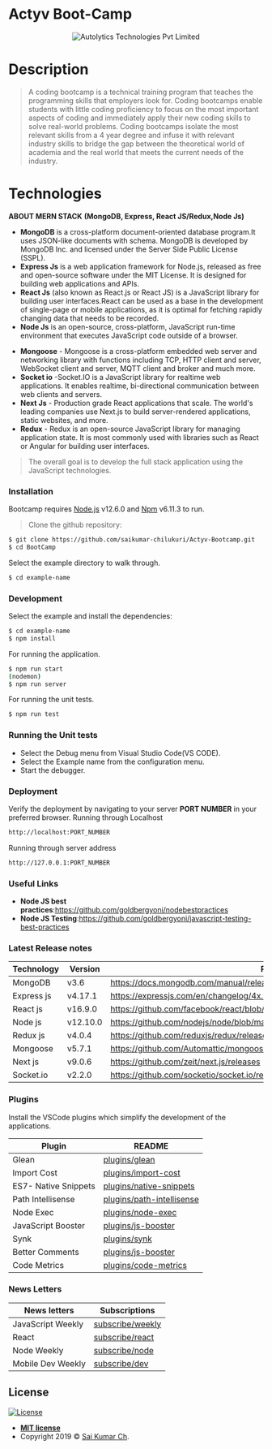 # Actyv Boot-Camp

<p align="center">
    <img src="https://actyv-assets.s3.ap-south-1.amazonaws.com/Actyv.png" alt="Autolytics Technologies Pvt Limited"
        >
</p>

# Description
> A coding bootcamp is a technical training program that teaches the programming skills that employers look for. Coding bootcamps enable students with little coding proficiency to focus on the most important aspects of coding and immediately apply their new coding skills to solve real-world problems.
> Coding bootcamps isolate the most relevant skills from a 4 year degree and infuse it with relevant industry skills to bridge the gap between the theoretical world of academia and the real world that meets the current needs of the industry.




# Technologies
**ABOUT MERN STACK**
**(MongoDB, Express, React JS/Redux,Node Js)**
 - **MongoDB** is a cross-platform document-oriented database program.It uses JSON-like documents with schema. MongoDB is developed by MongoDB Inc. and licensed under the Server Side Public License (SSPL). 
 - **Express Js** is a web application framework for Node.js, released as free and open-source software under the MIT License. It is designed for building web applications and APIs.
 - **React Js** (also known as React.js or React JS) is a JavaScript library for building user interfaces.React can be used as a base in the development of single-page or mobile applications, as it is optimal for fetching rapidly changing data that needs to be recorded. 
 - **Node Js** is an open-source, cross-platform, JavaScript run-time environment that executes JavaScript code outside of a browser. 
* **Mongoose** - Mongoose is a cross-platform embedded web server and networking library with functions including TCP, HTTP client and server, WebSocket client and server, MQTT client and broker and much more.
* **Socket io** -Socket.IO is a JavaScript library for realtime web applications. It enables realtime, bi-directional communication between web clients and servers.
* **Next Js** - Production grade React applications that scale. The world's leading companies use Next.js to build server-rendered applications, static websites, and more.
* **Redux** - Redux is an open-source JavaScript library for managing application state. It is most commonly used with libraries such as React or Angular for building user interfaces.
> The overall goal is to develop the full stack application using the JavaScript technologies.

### Installation

Bootcamp requires [Node.js](https://nodejs.org/) v12.6.0 and [Npm](https://www.npmjs.com) v6.11.3 to run.
> Clone the github repository:
```sh
$ git clone https://github.com/saikumar-chilukuri/Actyv-Bootcamp.git
$ cd BootCamp
```
Select the example directory to walk through.
```sh
$ cd example-name
```
### Development
Select the example and install the dependencies:
```sh
$ cd example-name
$ npm install 
```
For running the application.
```sh
$ npm run start
(nodemon)
$ npm run server
```
For running the unit tests.
```sh
$ npm run test
```

### Running the Unit tests
- Select the Debug menu from  Visual Studio Code(VS CODE).
- Select the Example name from the configuration menu.
- Start the debugger.


### Deployment 
Verify the deployment by navigating to your server **PORT NUMBER** in your preferred browser.
Running through Localhost
```sh
http://localhost:PORT_NUMBER
```
Running through server address
```sh
http://127.0.0.1:PORT_NUMBER
```

### Useful Links
- **Node JS best practices**:https://github.com/goldbergyoni/nodebestpractices
- **Node JS Testing**:https://github.com/goldbergyoni/javascript-testing-best-practices

### Latest Release notes
|Technology | Version | Release Notes |
| ----------| ------- | ------------- |
| MongoDB | v3.6 | https://docs.mongodb.com/manual/release-notes/4.2/ |
| Express js | v4.17.1 | https://expressjs.com/en/changelog/4x.html |
| React js | v16.9.0| https://github.com/facebook/react/blob/master/CHANGELOG.md#1690-august-8-2019 |
| Node js | v12.10.0| https://github.com/nodejs/node/blob/master/doc/changelogs/CHANGELOG_V12.md#12.10.0 |
| Redux js| v4.0.4 | https://github.com/reduxjs/redux/releases |
| Mongoose | v5.7.1 | https://github.com/Automattic/mongoose/blob/master/History.md |
| Next js | v9.0.6| https://github.com/zeit/next.js/releases |
| Socket.io | v2.2.0 | https://github.com/socketio/socket.io/releases |


### Plugins

Install the VSCode plugins which simplify the development of the applications.

| Plugin | README |
| ------ | ------ |
| Glean | [plugins/glean](https://marketplace.visualstudio.com/items?itemName=wix.glean) |
| Import Cost | [plugins/import-cost](https://marketplace.visualstudio.com/items?itemName=wix.vscode-import-cost) |
| ES7- Native Snippets | [plugins/native-snippets](https://marketplace.visualstudio.com/items?itemName=dsznajder.es7-react-js-snippets) |
| Path Intellisense | [plugins/path-intellisense](https://marketplace.visualstudio.com/items?itemName=christian-kohler.path-intellisense) |
| Node Exec | [plugins/node-exec](https://marketplace.visualstudio.com/items?itemName=miramac.vscode-exec-node) |
|  JavaScript Booster | [plugins/js-booster](https://marketplace.visualstudio.com/items?itemName=sburg.vscode-javascript-booster) |
| Synk | [plugins/synk](https://marketplace.visualstudio.com/items?itemName=pmbenjamin.vscode-snyk) |
| Better Comments |[plugins/js-booster](https://marketplace.visualstudio.com/items?itemName=aaron-bond.better-comments) |
| Code Metrics | [plugins/code-metrics](https://marketplace.visualstudio.com/items?itemName=kisstkondoros.vscode-codemetrics) |


### News Letters
| News letters | Subscriptions |
| ------ | ------ |
| JavaScript Weekly | [subscribe/weekly](https://javascriptweekly.com) |
| React | [subscribe/react](https://react.statuscode.com/) |
| Node Weekly | [subscribe/node ](https://nodeweekly.com/) |
| Mobile Dev Weekly | [subscribe/dev](https://mobiledevweekly.com/) |


## License

[![License](http://img.shields.io/:license-mit-blue.svg?style=flat-square)](http://badges.mit-license.org)

- **[MIT license](https://github.com/saikumar-chilukuri/Mern-Stack-Bootcamp/blob/master/LICENSE)**
- Copyright 2019 © <a href="https://github.com/saikumar-chilukuri" target="_blank">Sai Kumar Ch</a>.

